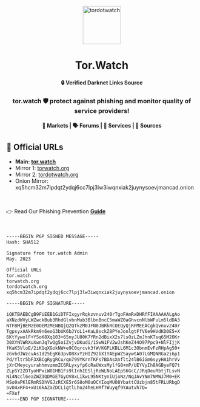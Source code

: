 <p align="center"><img src="https://avatars.githubusercontent.com/u/131911538" alt="tordotwatch" width="100" height="100"></p>

<h1 align="center">Tor.Watch</h1>

<div align="center">
	<strong>🔒 Verified Darknet Links Source</strong>
</div>

<div align="center">
	<h3>tor.watch 🛡️ protect against phishing and monitor quality of service providers!</h3>
</div>

<div align="center">
	<h4>🛒 Markets | 🗣️ Forums | 🧰 Services | 🔌 Sources</h4>
</div>

## 🔗 Official URLs

- <strong>Main: [tor.watch](https://tor.watch)</strong>
- Mirror 1: [torwatch.org](https://torwatch.org)
- Mirror 2: [tordotwatch.org](https://tordotwatch.org)
- Onion Mirror: xq5hcm32m7ipdqt2ydqj6cc7lpj3lw3iwqnxiak2juynysoevjmancad.onion
	
<br />

👉 Read Our Phishing Prevention **[Guide](https://tor.watch/prevention.html)**

<br />

```bash
-----BEGIN PGP SIGNED MESSAGE-----
Hash: SHA512

Signature from tor.watch Admin
May. 2023

Official URLs
tor.watch
torwatch.org
tordotwatch.org
xq5hcm32m7ipdqt2ydqj6cc7lpj3lw3iwqnxiak2juynysoevjmancad.onion

-----BEGIN PGP SIGNATURE-----

iQKTBAEBCgB9FiEEB1GiDTFIxgyrRqkzvnuv240rTgoFAmRxDHRfFIAAAAAALgAo
aXNzdWVyLWZwckBub3RhdGlvbnMub3BlbnBncC5maWZ0aGhvcnNlbWFuLm5ldDA3
NTFBMjBEMzE0OEM2MENBQjQ2QTkzM0JFN0JBRkRCOEQyQjRFMEEACgkQvnuv240r
TgpsyxAAkRkm9n6eoG3bUK6bJYoL1+KaL8sckZ8PYeJonlgtFfV6e9HVdKD0E5+X
6KtYywolF+YSoK8Xq103+65nyJU80K7YRn2dBixX2s7lsOzLZmJhnKTsq65M2OKr
30XYNlWRXuXwnJq7wQg5oiZvjvDKudi/1SwW1FV2wJshKeZ44O97Ppc9+NlFIjjK
fKaK5VloE/2iK1qXGokNW+e9C0qrcvk3fW/KGPLKBLL6M1c3ObnmEvFzRHpAg50+
zGvbdJWzcvAs1d25EgK63pvD8XxYzHIZ92bX1YAEpWZSaywtA07LGMQNRGa2i6p1
Pd/Yltr5bF3XBCgRygRCu/qn799YKrnTKFs7BDAsXnflt24lB6iGm6syyHA1hrVv
jXrCMeycyurahhmvzmmZC6RLyxyfp6cRaUWxsMylfG8+mP/UEYVyIh8AGByeFQ7t
ZLpSY2ZOTyoHPxiWO1HB1Fs9lInhIESljRoWLNoLAEpS6GcC/JRqOeuRbtjTLsvN
Ni4Nccl6eaZWZ3QDMGE7GyOV8xLikwL95NKtyniUjoNz/NqJAvYNm7NMWJ7M0+EK
MSo0aPKlERmRSDhVGJzRCXE5r6S8oM0uOCYIoqMUO8YbattCUzbjn85tFRLURbgD
ovO4xRF4+xU16kAZaZDCLigtlLho24heLHRf7Wuyqf9YAutvh7Q=
=FXef
-----END PGP SIGNATURE-----
```
